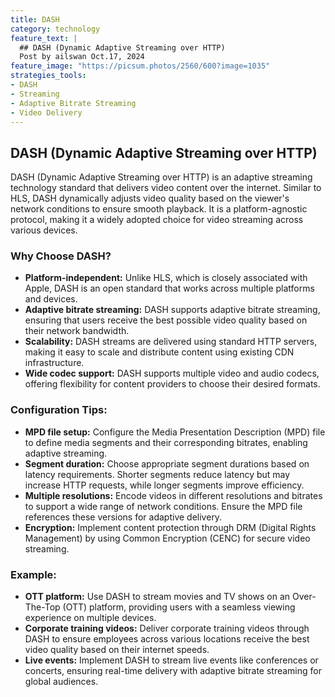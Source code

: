 ```yaml
---
title: DASH
category: technology
feature_text: |
  ## DASH (Dynamic Adaptive Streaming over HTTP)
  Post by ailswan Oct.17, 2024
feature_image: "https://picsum.photos/2560/600?image=1035"
strategies_tools:
- DASH
- Streaming
- Adaptive Bitrate Streaming
- Video Delivery
---
```

## DASH (Dynamic Adaptive Streaming over HTTP)
DASH (Dynamic Adaptive Streaming over HTTP) is an adaptive streaming technology standard that delivers video content over the internet. Similar to HLS, DASH dynamically adjusts video quality based on the viewer's network conditions to ensure smooth playback. It is a platform-agnostic protocol, making it a widely adopted choice for video streaming across various devices.

### Why Choose DASH?
- **Platform-independent:** Unlike HLS, which is closely associated with Apple, DASH is an open standard that works across multiple platforms and devices.
- **Adaptive bitrate streaming:** DASH supports adaptive bitrate streaming, ensuring that users receive the best possible video quality based on their network bandwidth.
- **Scalability:** DASH streams are delivered using standard HTTP servers, making it easy to scale and distribute content using existing CDN infrastructure.
- **Wide codec support:** DASH supports multiple video and audio codecs, offering flexibility for content providers to choose their desired formats.

### Configuration Tips:
- **MPD file setup:** Configure the Media Presentation Description (MPD) file to define media segments and their corresponding bitrates, enabling adaptive streaming.
- **Segment duration:** Choose appropriate segment durations based on latency requirements. Shorter segments reduce latency but may increase HTTP requests, while longer segments improve efficiency.
- **Multiple resolutions:** Encode videos in different resolutions and bitrates to support a wide range of network conditions. Ensure the MPD file references these versions for adaptive delivery.
- **Encryption:** Implement content protection through DRM (Digital Rights Management) by using Common Encryption (CENC) for secure video streaming.

### Example:
- **OTT platform:** Use DASH to stream movies and TV shows on an Over-The-Top (OTT) platform, providing users with a seamless viewing experience on multiple devices.
- **Corporate training videos:** Deliver corporate training videos through DASH to ensure employees across various locations receive the best video quality based on their internet speeds.
- **Live events:** Implement DASH to stream live events like conferences or concerts, ensuring real-time delivery with adaptive bitrate streaming for global audiences.

